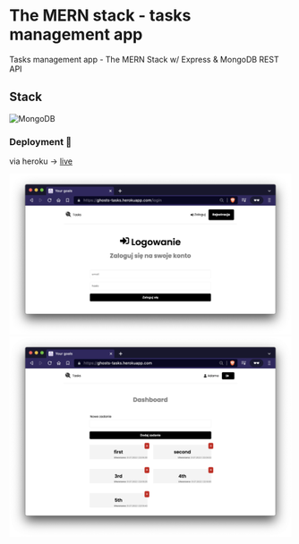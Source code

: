 # The MERN stack - tasks management app

Tasks management app - The MERN Stack w/ Express & MongoDB REST API

## Stack
![MongoDB](https://img.shields.io/badge/MongoDB-%234ea94b.svg?style=for-the-badge&logo=mongodb&logoColor=white)

### Deployment 👋 
via heroku -> [live] 

![preview][preview1-url]
![preview][preview2-url]


[preview1-url]: https://raw.githubusercontent.com/pajlotapps/mern-goals/main/showcase/Screenshot-01.png
[preview2-url]: https://raw.githubusercontent.com/pajlotapps/mern-goals/main/showcase/Screenshot-02.png

[live]: https://ghosts-tasks.herokuapp.com/
